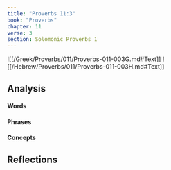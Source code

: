 ```yaml
---
title: "Proverbs 11:3"
book: "Proverbs"
chapter: 11
verse: 3
section: Solomonic Proverbs 1
---
```

![[/Greek/Proverbs/011/Proverbs-011-003G.md#Text]]
![[/Hebrew/Proverbs/011/Proverbs-011-003H.md#Text]]

## Analysis

#### Words

#### Phrases

#### Concepts

## Reflections
